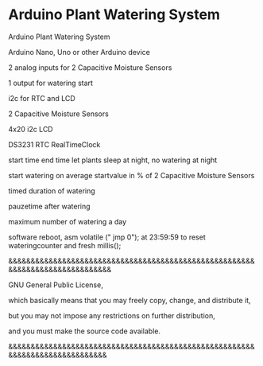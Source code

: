# Arduino Plant Watering System
Arduino Plant Watering System

Arduino Nano, Uno or other Arduino device

2 analog inputs for 2 Capacitive Moisture Sensors 

1 output for watering start

i2c for RTC and LCD


2 Capacitive Moisture Sensors 

4x20 i2c LCD

DS3231 RTC RealTimeClock

start time end time let plants sleep at night, no watering at night

start watering on average startvalue in % of 2 Capacitive Moisture Sensors 

timed duration of watering

pauzetime after watering

maximum number of watering a day

software reboot, asm volatile (" jmp 0"); at 23:59:59 to reset wateringcounter and fresh millis();

&&&&&&&&&&&&&&&&&&&&&&&&&&&&&&&&&&&&&&&&&&&&&&&&&&&&&&&&&&&&&&&&&&&&&&&&&&&&&&

GNU General Public License,

which basically means that you may freely copy, change, and distribute it,

but you may not impose any restrictions on further distribution,

and you must make the source code available.

&&&&&&&&&&&&&&&&&&&&&&&&&&&&&&&&&&&&&&&&&&&&&&&&&&&&&&&&&&&&&&&&&&&&&&&&&&&&&
